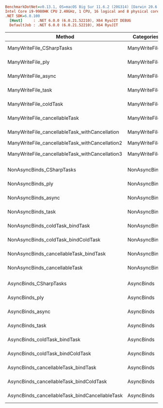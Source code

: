 ``` ini

BenchmarkDotNet=v0.13.1, OS=macOS Big Sur 11.6.2 (20G314) [Darwin 20.6.0]
Intel Core i9-9980HK CPU 2.40GHz, 1 CPU, 16 logical and 8 physical cores
.NET SDK=6.0.100
  [Host]     : .NET 6.0.0 (6.0.21.52210), X64 RyuJIT DEBUG
  DefaultJob : .NET 6.0.0 (6.0.21.52210), X64 RyuJIT


```
|                                          Method |    Categories |         Mean |        Error |       StdDev |       Median | Ratio | RatioSD |      Gen 0 |   Gen 1 |  Gen 2 |  Allocated |
|------------------------------------------------ |-------------- |-------------:|-------------:|-------------:|-------------:|------:|--------:|-----------:|--------:|-------:|-----------:|
|                       ManyWriteFile_CSharpTasks | ManyWriteFile |   1,017.6 μs |     19.77 μs |     21.16 μs |   1,017.2 μs |  1.00 |    0.00 |          - |       - |      - |      10 KB |
|                               ManyWriteFile_ply | ManyWriteFile |   1,221.4 μs |     52.10 μs |    148.66 μs |   1,169.5 μs |  1.25 |    0.14 |          - |       - |      - |      10 KB |
|                             ManyWriteFile_async | ManyWriteFile |   1,307.2 μs |     25.89 μs |     41.06 μs |   1,294.4 μs |  1.29 |    0.04 |    35.1563 | 11.7188 | 1.9531 |     292 KB |
|                              ManyWriteFile_task | ManyWriteFile |   1,061.5 μs |     21.11 μs |     48.49 μs |   1,049.5 μs |  1.04 |    0.04 |          - |       - |      - |       8 KB |
|                          ManyWriteFile_coldTask | ManyWriteFile |   1,057.7 μs |     21.10 μs |     53.71 μs |   1,038.9 μs |  1.05 |    0.08 |          - |       - |      - |       8 KB |
|                   ManyWriteFile_cancellableTask | ManyWriteFile |   1,099.6 μs |     23.24 μs |     67.78 μs |   1,102.5 μs |  1.05 |    0.04 |          - |       - |      - |       8 KB |
|  ManyWriteFile_cancellableTask_withCancellation | ManyWriteFile |   1,082.9 μs |     21.58 μs |     58.70 μs |   1,063.9 μs |  1.08 |    0.07 |          - |       - |      - |       9 KB |
| ManyWriteFile_cancellableTask_withCancellation2 | ManyWriteFile |     951.3 μs |     18.68 μs |     32.71 μs |     947.9 μs |  0.94 |    0.04 |     0.9766 |       - |      - |       8 KB |
| ManyWriteFile_cancellableTask_withCancellation3 | ManyWriteFile |   1,241.2 μs |     54.48 μs |    155.45 μs |   1,201.5 μs |  1.20 |    0.16 |     9.7656 |  3.9063 |      - |      79 KB |
|                                                 |               |              |              |              |              |       |         |            |         |        |            |
|                       NonAsyncBinds_CSharpTasks | NonAsyncBinds |  11,670.3 μs |    231.87 μs |    339.87 μs |  11,684.8 μs |  1.00 |    0.00 |  9468.7500 |       - |      - |  77,344 KB |
|                               NonAsyncBinds_ply | NonAsyncBinds |  16,193.3 μs |    242.80 μs |    215.23 μs |  16,209.9 μs |  1.40 |    0.04 |  9468.7500 |       - |      - |  77,344 KB |
|                             NonAsyncBinds_async | NonAsyncBinds | 909,374.0 μs | 12,104.86 μs | 10,730.64 μs | 911,352.0 μs | 78.89 |    2.61 | 30000.0000 |       - |      - | 248,443 KB |
|                              NonAsyncBinds_task | NonAsyncBinds |  13,635.9 μs |    169.10 μs |    141.21 μs |  13,634.0 μs |  1.19 |    0.04 |  9468.7500 |       - |      - |  77,344 KB |
|                 NonAsyncBinds_coldTask_bindTask | NonAsyncBinds |  22,285.8 μs |    328.94 μs |    291.60 μs |  22,266.3 μs |  1.93 |    0.05 | 11281.2500 |       - |      - |  92,188 KB |
|             NonAsyncBinds_coldTask_bindColdTask | NonAsyncBinds |  22,976.5 μs |    457.59 μs |    801.43 μs |  23,027.2 μs |  1.97 |    0.08 | 11281.2500 |       - |      - |  92,188 KB |
|          NonAsyncBinds_cancellableTask_bindTask | NonAsyncBinds |  23,018.4 μs |    174.25 μs |    145.50 μs |  23,031.6 μs |  2.00 |    0.06 | 11375.0000 |       - |      - |  92,969 KB |
|                   NonAsyncBinds_cancellableTask | NonAsyncBinds |  23,183.0 μs |    371.83 μs |    397.86 μs |  23,260.6 μs |  2.00 |    0.06 | 11375.0000 |       - |      - |  92,969 KB |
|                                                 |               |              |              |              |              |       |         |            |         |        |            |
|                          AsyncBinds_CSharpTasks |    AsyncBinds |  17,388.5 μs |    603.48 μs |  1,779.38 μs |  17,583.3 μs |  1.00 |    0.00 |          - |       - |      - |     109 KB |
|                                  AsyncBinds_ply |    AsyncBinds |  22,273.6 μs |    525.30 μs |  1,507.19 μs |  22,066.7 μs |  1.30 |    0.17 |    62.5000 |       - |      - |     656 KB |
|                                AsyncBinds_async |    AsyncBinds |  88,393.7 μs |  1,737.46 μs |  2,378.26 μs |  87,425.4 μs |  5.71 |    0.56 |  1000.0000 |       - |      - |   8,375 KB |
|                                 AsyncBinds_task |    AsyncBinds |  19,577.5 μs |    442.81 μs |  1,277.62 μs |  19,482.5 μs |  1.14 |    0.13 |          - |       - |      - |     188 KB |
|                    AsyncBinds_coldTask_bindTask |    AsyncBinds |  18,582.4 μs |    623.38 μs |  1,828.28 μs |  18,193.2 μs |  1.09 |    0.18 |    31.2500 |       - |      - |     305 KB |
|                AsyncBinds_coldTask_bindColdTask |    AsyncBinds |  19,229.0 μs |    375.91 μs |    742.00 μs |  19,219.6 μs |  1.19 |    0.14 |    31.2500 |       - |      - |     305 KB |
|             AsyncBinds_cancellableTask_bindTask |    AsyncBinds |  19,890.7 μs |    392.33 μs |    687.13 μs |  19,941.4 μs |  1.24 |    0.13 |    31.2500 |       - |      - |     320 KB |
|         AsyncBinds_cancellableTask_bindColdTask |    AsyncBinds |  19,412.4 μs |    387.11 μs |    857.81 μs |  19,334.6 μs |  1.19 |    0.12 |    31.2500 |       - |      - |     320 KB |
|  AsyncBinds_cancellableTask_bindCancellableTask |    AsyncBinds |  20,201.2 μs |    400.21 μs |    852.88 μs |  20,049.0 μs |  1.25 |    0.15 |    31.2500 |       - |      - |     320 KB |
